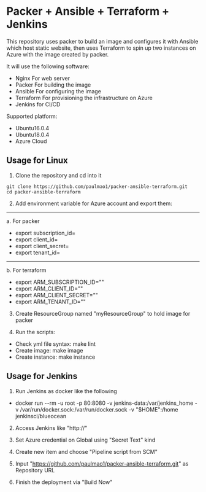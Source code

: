 # Packer + Ansible + Terraform + Jenkins

This repository uses packer to build an image and configures it with Ansible which host static website, then uses Terraform to spin up two instances on Azure with the image created by packer.


It will use the following software:

* Nginx For web server
* Packer For building the image
* Ansible For configuring the image
* Terraform For provisioning the infrastructure on Azure
* Jenkins for CI/CD


Supported platform:
* Ubuntu16.0.4
* Ubuntu18.0.4
* Azure Cloud


## Usage for Linux

1. Clone the repository and cd into it

```
git clone https://github.com/paulmao1/packer-ansible-terraform.git
cd packer-ansible-terraform
```

2. Add environment variable for Azure account and export them:
---
a. For packer 
-  export subscription_id=<your subscription_id>
-  export client_id=<your client_id >
-  export client_secret=<your client_secret>
-  export tenant_id=<your tenant_id>
---
b. For terraform
- export ARM_SUBSCRIPTION_ID="<your subscription_id>"
- export ARM_CLIENT_ID="<your client_id >"
- export ARM_CLIENT_SECRET="<your client_secret>"
- export ARM_TENANT_ID="<your tenant_id>"

3. Create ResourceGroup named "myResourceGroup" to hold image  for packer  


4. Run the scripts:
-  Check yml file syntax:  make lint
-  Create image: make image
-  Create instance:  make instance

## Usage for Jenkins
1. Run Jenkins as docker like the following
-  docker run  --rm  -u root -p 80:8080 -v jenkins-data:/var/jenkins_home -v /var/run/docker.sock:/var/run/docker.sock   -v "$HOME":/home  jenkinsci/blueocean 

2. Access Jenkins like "http://<your IP>"

3. Set Azure credential on Global using "Secret Text" kind

4. Create new item and choose "Pipeline script from SCM"

5. Input "https://github.com/paulmao1/packer-ansible-terraform.git" as Repository URL

6. Finish the deployment via "Build Now"

